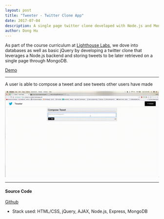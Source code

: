 ```yaml
---
layout: post
title: "Tweeter - Twitter Clone App"
date: 2017-07-04
description: A single page twitter clone developed with Node.js and MongoDB.
author: Dong Hu
---
```

As part of the course curriculum at [Lighthouse Labs](https://www.lighthouselabs.ca/), we dove into databases as well as basic jQuery by developing a twitter clone that leverages a Node.js backend and storing tweets to be later retrieved on a single page through MongoDB.

[Demo](https://dong-hu-tweeter.herokuapp.com/)

<hr />

A user is able to compose a tweet and see tweets other users have made

![Tweeter](/assets/images/tweeter/tweeter.gif)

<hr />

#### Source Code

[Github](https://github.com/chaodonghu/tweetr_twitter_clone)

* Stack used: HTML/CSS, jQuery, AJAX, Node.js, Express, MongoDB
